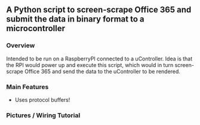 ## A Python script to screen-scrape Office 365 and submit the data in binary format to a microcontroller ##

### Overview ###

Intended to be run on a RaspberryPI connected to a uController. Idea is that the RPI would power up and execute this script, which would in turn screen-scrape Office 365 and send the data to the uController to be rendered. 

### Main Features ###

- Uses protocol buffers!

### Pictures / Wiring Tutorial ###
